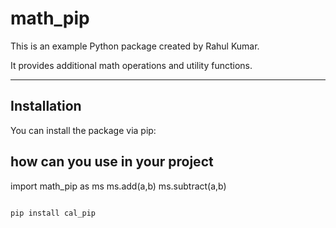 # math_pip

This is an example Python package created by Rahul Kumar.

It provides additional math operations and utility functions.

---

## Installation

You can install the package via pip:

## how can you use in your project 

import math_pip as ms
ms.add(a,b)
ms.subtract(a,b)

```bash

pip install cal_pip